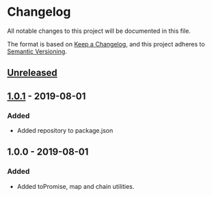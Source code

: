 # Changelog
All notable changes to this project will be documented in this file.

The format is based on [Keep a Changelog](https://keepachangelog.com/en/1.0.0/),
and this project adheres to [Semantic Versioning](https://semver.org/spec/v2.0.0.html).

## [Unreleased]

## [1.0.1] - 2019-08-01
### Added
- Added repository to package.json

## 1.0.0 - 2019-08-01
### Added
- Added toPromise, map and chain utilities.

[Unreleased]: https://github.com/dlee-onfleet/awaitless/compare/v1.0.1...HEAD
[1.0.1]: https://github.com/dlee-onfleet/awaitless/compare/v1.0.0...v1.0.1
